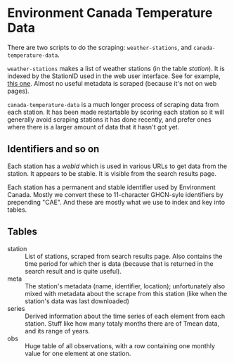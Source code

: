 # Environment Canada Temperature Data #

There are two scripts to do the scraping: `weather-stations`, and
`canada-temperature-data`.

`weather-stations` makes a list of weather stations (in the table *station*).
It is indexed by the StationID used in the web user interface.  See for example,
[this one](http://www.climate.weatheroffice.gc.ca/climateData/monthlydata_e.html?timeframe=3&Prov=XX&StationID=10813&Year=2007&Month=10&Day=25).
Almost no useful metadata is scraped (because it's not on web pages).

`canada-temperature-data` is a much longer process of scraping data
 from each station.  It has
been made restartable by scoring each station so it will generally avoid
scraping stations it has done recently, and prefer ones where there is
a larger amount of data that it hasn't got yet.

## Identifiers and so on ##

Each station has a *webid* which is used in various URLs to get data from the
station.  It appears to be stable.  It is visible from the search results
page.

Each station has a permanent and stable identifier used by Environment Canada.
Mostly we convert these to 11-character GHCN-syle identifiers by prepending
"CAE".  And these are mostly what we use to index and key into tables.

## Tables ##

<dt>station
<dd>List of stations, scraped from search results page.  Also contains the time
  period for which ther is data (because that is returned in the search result
  and is quite useful).

<dt>meta
<dd>The station's metadata (name, identifier, location); unfortunately also
  mixed with metadata about the scrape from this station (like when the
  station's data was last downloaded)

<dt>series
<dd>Derived information about the time series of each element from each station.
  Stuff like how many totaly months there are of Tmean data, and its range
  of years.

<dt>obs
<dd>Huge table of all observations, with a row containing one monthly value
  for one element at one station.
